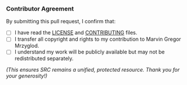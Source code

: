 ### Contributor Agreement
By submitting this pull request, I confirm that:  
- [ ] I have read the [LICENSE](LICENSE.md) and [CONTRIBUTING](CONTRIBUTING.md) files.  
- [ ] I transfer all copyright and rights to my contribution to Marvin Gregor Mrzyglod.  
- [ ] I understand my work will be publicly available but may not be redistributed separately.  

*(This ensures *SRC* remains a unified, protected resource. Thank you for your generosity!)*  
